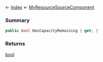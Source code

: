 ← [Index](Api-Index) ← [MyResourceSourceComponent](Sandbox.Game.EntityComponents.MyResourceSourceComponent)

### Summary

```csharp
public bool HasCapacityRemaining { get; }
```

### Returns

[bool](https://docs.microsoft.com/en-us/dotnet/api/system.boolean?view=netframework-4.6)

